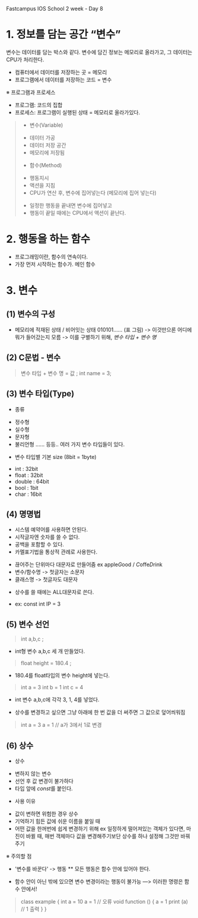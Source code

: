 Fastcampus IOS School
2 week - Day 8


# 1. 정보를 담는 공간 “변수”

변수는 데이터를 담는 박스와 같다. 변수에 담긴 정보는 메모리로 올라가고, 그 데이터는 CPU가 처리한다.

* 컴퓨터에서 데이터를 저장하는 곳 = 메모리
* 프로그램에서 데이터를 저장하는 코드 = 변수

※ 프로그램과 프로세스
- 프로그램: 코드의 집합
- 프로세스: 프로그램이 실행된 상태 = 메모리로 올라가있다.

> * 변수(Variable)
> - 데이터 가공
> - 데이터 저장 공간
> - 메모리에 저장됨
>
> * 함수(Method)
>
> - 행동지시
> - 액션을 지침
> - CPU가 연산 후, 변수에 집어넣는다 (메모리에 집어 넣는다)
> 
> * 일정한 행동을 끝내면 변수에 집어넣고
> * 행동이 끝일 때에는 CPU에서 액션이 끝난다.

# 2. 행동을 하는 함수

- 프로그래밍이란, 함수의 연속이다.
- 가장 먼저 시작하는 함수가. 메인 함수


# 3. 변수

## (1) 변수의 구성

- 메모리에 적재된 상태 / 비어잇는 상태
010101…… (표 그림)
	-> 이것만으론 어디에 뭐가 들어갔는지 모름
	-> 이를 구별하기 위해, *변수 타입 + 변수 명*

## (2) C문법 - 변수

> 변수 타입 + 변수 명 = 값 ;
> int name = 3;

## (3) 변수 타입(Type)
* 종류
- 정수형
- 실수형
- 문자형
- 불리언형
	…… 등등.. 여러 가지 변수 타입들이 있다.

* 변수 타입별 기본 size
(8bit = 1byte)
- int : 32bit
- float : 32bit
- double : 64bit
- bool : 1bit
- char : 16bit

## (4) 명명법
* 시스템 예약어를 사용하면 안된다.
* 시작글자엔 숫자를 쓸 수 없다.
* 공백을 포함할 수 있다.
* 카멜표기법을 통상적 관례로 사용한다.
- 끊어주는 단위마다 대문자로 만들어줌 ex apple*G*ood  /  *C*offe*D*rink
- 변수/함수명 -> 첫글자는 소문자
- 클래스명 -> 첫글자도 대문자
* 상수를 쓸 때에는 ALL대문자로 쓴다.
- ex: const int IP = 3

## (5) 변수 선언

> int a,b,c ;
* int형 변수 a,b,c 세 개 만들었다.

> float height = 180.4 ;
* 180.4를 float타입의 변수 height에 넣는다.

> int a = 3
> int b = 1
> int c = 4
* int 변수 a,b,c에 각각 3, 1, 4를 넣었다.


* 상수를 변경하고 싶으면 그냥 아래에 한 번 값을 더 써주면 그 값으로 덮어씌워짐
> int a = 3
> a = 1
> // a가 3에서 1로 변경

## (6) 상수
* 상수
- 변하지 않는 변수
- 선언 후 값 변경이 불가하다
- 타입 앞에 *const*를 붙인다.

* 사용 이유
- 값이 변하면 위험한 경우 상수
- 기억하기 힘든 값에 쉬운 이름을 붙일 때
- 어떤 값을 한꺼번에 쉽게 변경하기 위해
ex 일정하게 떨어져있는 객체가 있다면, 마진이 바뀔 때, 매번 객체마다 값을 변경해주기보단 상수를 하나 설정해 그것만 바꿔주기

※ 주의할 점
* '변수를 바꾼다' -> 행동
** 모든 행동은 함수 안에 있어야 한다.
- 함수 안이 아닌 밖에 있으면 변수 변경이라는 행동이 불가능 —> 이러한 명령은 함수 안에서!

> class example {
> int a = 10
> a = 1  // 오류
> void function () {
>  a = 1
>  print (a) // 1 출력
> }
> }
